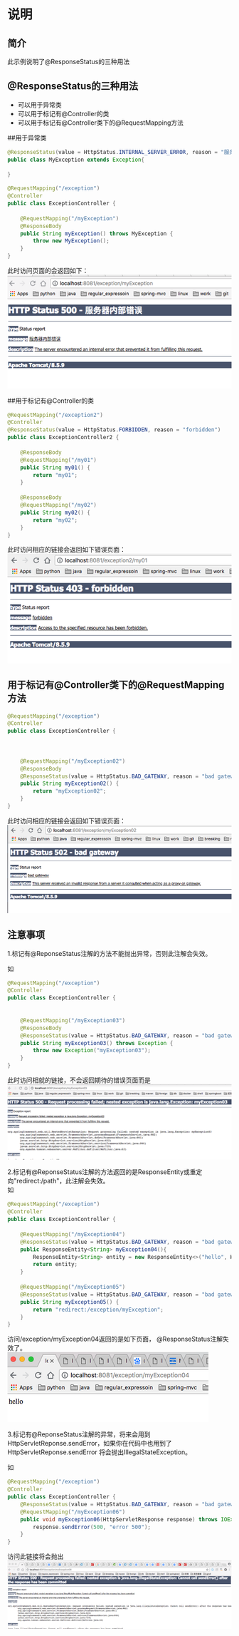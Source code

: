 # 说明

## 简介
此示例说明了@ResponseStatus的三种用法  



## @ResponseStatus的三种用法  
* 可以用于异常类
* 可以用于标记有@Controller的类
* 可以用于标记有@Controller类下的@RequestMapping方法



##用于异常类

```java
@ResponseStatus(value = HttpStatus.INTERNAL_SERVER_ERROR, reason = "服务器内部错误")
public class MyException extends Exception{
   
}

```

```java
@RequestMapping("/exception")
@Controller
public class ExceptionController {

    @RequestMapping("/myException")
    @ResponseBody
    public String myException() throws MyException {
        throw new MyException();
    }
}
```
此时访问页面的会返回如下：        
![错误页面](internal.png)

##用于标记有@Controller的类
```java
@RequestMapping("/exception2")
@Controller
@ResponseStatus(value = HttpStatus.FORBIDDEN, reason = "forbidden")
public class ExceptionController2 {

    @ResponseBody
    @RequestMapping("/my01")
    public String my01() {
        return "my01";
    }

    @ResponseBody
    @RequestMapping("/my02")
    public String my02() {
        return "my02";
    }
}

```
此时访问相应的链接会返回如下错误页面：      
![错误页面](forbidden.png)


## 用于标记有@Controller类下的@RequestMapping方法

```java
@RequestMapping("/exception")
@Controller
public class ExceptionController {



    @RequestMapping("/myException02")
    @ResponseBody
    @ResponseStatus(value = HttpStatus.BAD_GATEWAY, reason = "bad gateway")
    public String myException02() {
        return "myException02";
    }
}
```
此时访问相应的链接会返回如下错误页面：       
![错误页面](badgateway.png)


## 注意事项
1.标记有@ReponseStatus注解的方法不能抛出异常，否则此注解会失效。

如
```java
@RequestMapping("/exception")
@Controller
public class ExceptionController {


    @RequestMapping("/myException03")
    @ResponseBody
    @ResponseStatus(value = HttpStatus.BAD_GATEWAY, reason = "bad gateway")
    public String myException03() throws Exception {
        throw new Exception("myException03");
    }
}
```
此时访问相就的链接，不会返回期待的错误页面而是       
![错误页面](exception.png)

2.标记有@ReponseStatus注解的方法返回的是ResponseEntity或重定向"redirect:/path"，此注解会失效。  
如
```java
@RequestMapping("/exception")
@Controller
public class ExceptionController {

    @RequestMapping("/myException04")
    @ResponseStatus(value = HttpStatus.BAD_GATEWAY, reason = "bad gateway")
    public ResponseEntity<String> myException04(){
        ResponseEntity<String> entity = new ResponseEntity<>("hello", HttpStatus.BAD_GATEWAY);
        return entity;
    }

    @RequestMapping("/myException05")
    @ResponseStatus(value = HttpStatus.BAD_GATEWAY, reason = "bad gateway")
    public String myException05() {
        return "redirect:/exception/myException";
    }
}
```
访问/exception/myException04返回的是如下页面， @ResponseStatus注解失效了。  
![错误页面](hello.png)


3.标记有@ReponseStatus注解的异常，将来会用到HttpServletReponse.sendError，如果你在代码中也用到了HttpServletReponse.sendError
将会抛出IllegalStateException。

如
```java
@RequestMapping("/exception")
@Controller
public class ExceptionController {
    @ResponseStatus(value = HttpStatus.BAD_GATEWAY, reason = "bad gateway")
    @RequestMapping("/myException06")
    public void myException06(HttpServletResponse response) throws IOException {
        response.sendError(500, "error 500");
    }
}
```
访问此链接将会抛出    
![错误页面](commit.png)